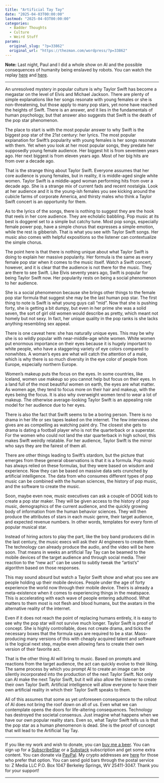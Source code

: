 ```yaml
---
title: "Artificial Tay Tay"
date: "2025-04-03T00:00:00"
lastmod: "2025-04-03T00:00:00"
categories:
  - Badder Thoughts
  - Culture
  - Weird Stuff
params:
  original_slug: "?p=33862"
  original_url: "https://thezman.com/wordpress/?p=33862"
---
```


**Note:** Last night, Paul and I did a whole show on AI and the possible
consequences of humanity being enslaved by robots. You can watch the
replay
<a href="https://www.youtube.com/live/BRw81HqZwAQ?si=SS11BvnCSxOsUQr6"
rel="noopener" target="_blank">here</a> and
<a href="https://rumble.com/v6rk4qp-zman-and-ramz-discuss-ai.html"
rel="noopener" target="_blank">here</a>.

------------------------------------------------------------------------

An unresolved mystery in popular culture is why Taylor Swift has become
a megastar on the level of Elvis and Michael Jackson. There are plenty
of simple explanations like her songs resonate with young females or she
is non-threatening, but those apply to many pop stars, yet none have
reached the heights of Swift. There is an answer, and it lies in the
fundamentals of human psychology, but that answer also suggests that
Swift is the death of the pop star phenomenon.

The place to start is with the most popular answer to why Swift is the
biggest pop star of the 21st century: her lyrics. The most popular
explanation for Swift’s popularity with young females is her songs
resonate with them. Yet when you look at her most popular songs, they
predate her supposedly young female audience. Her biggest hit is from
seventeen years ago. Her next biggest is from eleven years ago. Most of
her big hits are from over a decade ago.

That is the strange thing about Taylor Swift. Everyone assumes that her
core audience is young females, but in reality, it is middle-aged single
white women. Taylor Swift is a middle-aged woman performing hits from
over a decade ago. She is a strange mix of current fads and recent
nostalgia. Look at her audience and it is the young-ish females you see
kicking around the cubicle farms of corporate America, and thirsty males
who think a Taylor Swift concert is an opportunity for them.

As to the lyrics of the songs, there is nothing to suggest they are the
hook that reels in her core audience. They are echolalic babbling. Pop
music at its best is doggerel set to a simple but catchy tune. Most pop
songs, especially female power pop, have a simple chorus that expresses
a simple emotion, while the rest is gibberish. That is what you see with
Taylor Swift songs. Her music also comes with helpful expositions so the
listener can contextualize the simple chorus.

The point here is that there is nothing unique about what Taylor Swift
is doing to explain her massive popularity. Her formula is the same as
every female pop star when it comes to the music itself. Watch a Swift
concert, however, and it is clear that the audience is not there for the
music. They are there to see Swift. Like Elvis seventy years ago, Swift
is popular for being Taylor Swift now. Her popularity rests on being a
social phenomenon to her audience.

She is a social phenomenon because she brings other things to the female
pop star formula that suggest she may be the last human pop star. The
first thing to note is Swift is what young guys call “mid”. Now that she
is pushing forty, she is getting a bit dumpy, but even in her prime she
was a solid seven, the sort of girl old women would describe as pretty,
which meant not homely but not sexy. In fact, her unique quality in the
pop ranks is she lacks anything resembling sex appeal.

There is one caveat here: she has naturally unique eyes. This may be why
she is so wildly popular with near-middle-age white women. White women
put enormous importance on their eyes because it is hugely important to
white people, who have a staggering variety of eye colors compared to
nonwhites. A woman’s eyes are what will catch the attention of a male,
which is why there is so much diversity in the eye color of people from
Europe, especially northern Europe.

Women’s makeup puts the focus on the eyes. In some countries, like
Iceland, women use makeup so you cannot help but focus on their eyes. In
a land full of the most beautiful women on earth, the eyes are what
matter. As women age, they tend to focus more on their hair and makeup,
with the eyes being the focus. It is also why overweight women tend to
wear a lot of makeup. The otherwise average-looking Taylor Swift is an
appealing role model for her audience due to her eyes.

There is also the fact that Swift seems to be a boring person. There is
no drama in her life or sex tapes leaked on the internet. The few
interviews she gives are as compelling as watching paint dry. The
closest she gets to drama is dating a football player who is not the
quarterback or a superstar. For the women who could not land the star
quarterback in high school, this makes Swift weirdly relatable. For her
audience, Taylor Swift is the mirror who says they are the fairest of
them all.

There are other things leading to Swift’s stardom, but the picture that
emerges from these general observations is that it is a formula. Pop
music has always relied on these formulas, but they were based on wisdom
and experience. Now they can be based on massive data sets crunched by
artificial intelligence. The data from who consumes different types of
pop music can be combined with the human sciences, the history of pop
music, and the software to create the music.

Soon, maybe even now, music executives can ask a couple of DOGE kids to
create a pop star maker. They will be given access to the history of pop
music, demographics of the current audience, and the quickly growing
body of information from the human behavior sciences. They will then
produce the attributes of stars in each music genre, their target
audience, and expected revenue numbers. In other words, templates for
every form of popular musical star.

Instead of hiring actors to play the part, like the boy band producers
did in the last century, the music execs will ask their AI engineers to
create them. The technology can already produce the audio, and the video
will be here soon. That means in weeks an artificial Tay Tay can be
beamed to the mobile devices of the target audience and through social
media. Their reaction to the “new act” can be used to subtly tweak the
“artist’s” algorithm based on those responses.

This may sound absurd but watch a Taylor Swift show and what you see are
people holding up their mobile devices. People under the age of forty
experience the world now through their mobile device. Theirs is already
a meta-existence when it comes to experiencing things in the meatspace.
This is accelerating with each wave of people entering adulthood. What
matters to them most is not flesh and blood humans, but the avatars in
the alternative reality of the internet.

Even if it does not reach the point of replacing humans entirely, it is
easy to see why the pop star will not survive much longer. Taylor Swift
is proof of concept. She is highly controllable, does not create drama,
and ticks the necessary boxes that the formula says are required to be a
star. Mass-producing many versions of this with cheaply acquired talent
and software is the logical next step, maybe even allowing fans to
create their own version of their favorite act.

That is the other thing AI will bring to music. Based on prompts and
reactions from the target audience, the act can quickly evolve to their
liking. The same process by which you prompt AI to create an image can
be silently incorporated into the production of the next Taylor Swift.
Not only can AI make the next Taylor Swift, but it will also allow the
listener to create their own Taylor Swift. Artificial intelligence will
allow everyone to have their own artificial reality in which their
Taylor Swift speaks to them.

All of this assumes that some as yet unforeseen consequence to the
rollout of AI does not bring the roof down on all of us. Even what we
can contemplate opens the doors for life-altering consequences.
Technology has destroyed the societal consensus. Just imagine what
happens when we have our own popular reality stars. Even so, what Taylor
Swift tells us is that the pop star as a human phenomenon is dead. She
is the proof of concept that will lead to the Artificial Tay Tay.

------------------------------------------------------------------------

If you like my work and wish to donate, you can
<a href="https://www.buymeacoffee.com/mujolulu" rel="noopener"
target="_blank">buy me a beer</a>. You can sign up for a
<a href="https://www.subscribestar.com/the-z-blog" rel="noopener"
target="_blank">SubscribeStar</a> or a
<a href="https://thedissident.substack.com/" rel="noopener"
target="_blank">Substack</a> subscription and get some extra content.
You can donate via <a
href="https://www.paypal.com/donate/?cmd=_s-xclick&amp;hosted_button_id=UDAS2Q8JYA6CN&amp;source=url"
rel="noopener" target="_blank">PayPal</a>. My crypto addresses are
<a href="https://thezman.com/wordpress/?page_id=22713" rel="noopener"
target="_blank">here</a> for those who prefer that option. You can send
gold bars through the postal service to: Z Media LLC P.O. Box 1047
Berkeley Springs, WV 25411-3047. Thank you for your support!

------------------------------------------------------------------------

